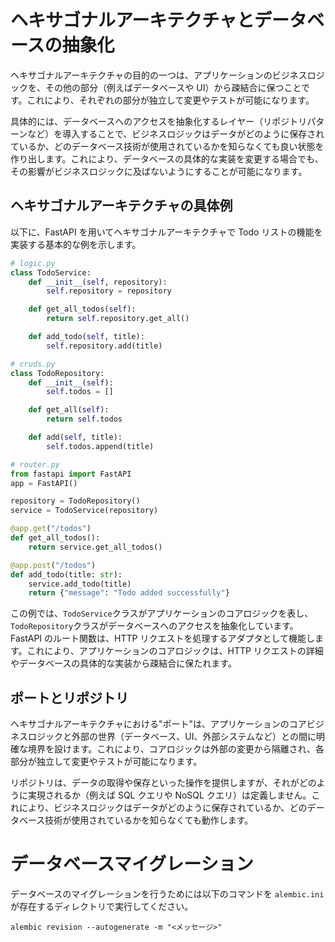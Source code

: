 # ヘキサゴナルアーキテクチャとデータベースの抽象化

ヘキサゴナルアーキテクチャの目的の一つは、アプリケーションのビジネスロジックを、その他の部分（例えばデータベースや UI）から疎結合に保つことです。これにより、それぞれの部分が独立して変更やテストが可能になります。

具体的には、データベースへのアクセスを抽象化するレイヤー（リポジトリパターンなど）を導入することで、ビジネスロジックはデータがどのように保存されているか、どのデータベース技術が使用されているかを知らなくても良い状態を作り出します。これにより、データベースの具体的な実装を変更する場合でも、その影響がビジネスロジックに及ばないようにすることが可能になります。

## ヘキサゴナルアーキテクチャの具体例

以下に、FastAPI を用いてヘキサゴナルアーキテクチャで Todo リストの機能を実装する基本的な例を示します。

```py
# logic.py
class TodoService:
    def __init__(self, repository):
        self.repository = repository

    def get_all_todos(self):
        return self.repository.get_all()

    def add_todo(self, title):
        self.repository.add(title)

# cruds.py
class TodoRepository:
    def __init__(self):
        self.todos = []

    def get_all(self):
        return self.todos

    def add(self, title):
        self.todos.append(title)

# router.py
from fastapi import FastAPI
app = FastAPI()

repository = TodoRepository()
service = TodoService(repository)

@app.get("/todos")
def get_all_todos():
    return service.get_all_todos()

@app.post("/todos")
def add_todo(title: str):
    service.add_todo(title)
    return {"message": "Todo added successfully"}
```

この例では、`TodoService`クラスがアプリケーションのコアロジックを表し、`TodoRepository`クラスがデータベースへのアクセスを抽象化しています。FastAPI のルート関数は、HTTP リクエストを処理するアダプタとして機能します。これにより、アプリケーションのコアロジックは、HTTP リクエストの詳細やデータベースの具体的な実装から疎結合に保たれます。

## ポートとリポジトリ

ヘキサゴナルアーキテクチャにおける"ポート"は、アプリケーションのコアビジネスロジックと外部の世界（データベース、UI、外部システムなど）との間に明確な境界を設けます。これにより、コアロジックは外部の変更から隔離され、各部分が独立して変更やテストが可能になります。

リポジトリは、データの取得や保存といった操作を提供しますが、それがどのように実現されるか（例えば SQL クエリや NoSQL クエリ）は定義しません。これにより、ビジネスロジックはデータがどのように保存されているか、どのデータベース技術が使用されているかを知らなくても動作します。

# データベースマイグレーション

データベースのマイグレーションを行うためには以下のコマンドを `alembic.ini` が存在するディレクトリで実行してください。

```
alembic revision --autogenerate -m "<メッセージ>"
```
